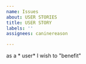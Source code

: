 ```yaml
---
name: Issues
about: USER STORIES
title: USER STORY
labels: ''
assignees: caninereason

---
```


as a * user* I wish to "benefit"
